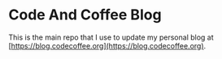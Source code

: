 # Code And Coffee Blog
This is the main repo that I use to update my personal blog at [https://blog.codecoffee.org](https://blog.codecoffee.org).